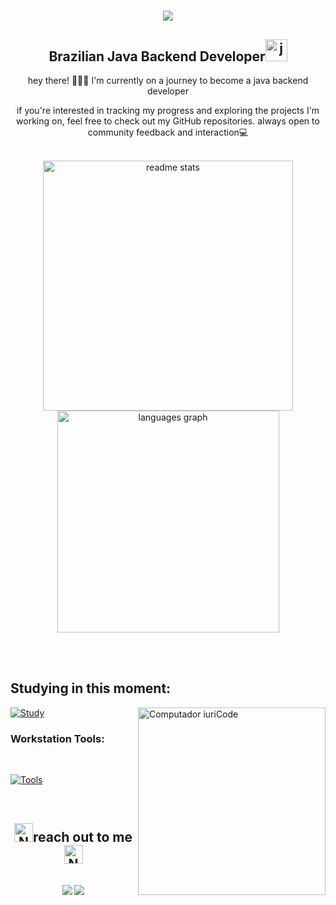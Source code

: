 <!-- welcome -->
<h1 align="center">
   <img src="https://readme-typing-svg.demolab.com?font=Creepster&size=60&duration=1000&pause=1000&color=637EC7&center=true&vCenter=true&width=800&lines=Hey!;This+is+my+GitHub+account!" />      
</h1>

<!-- introduction -->
<div>
  <h2 align="center">Brazilian Java Backend Developer<img width=35 src="https://cdn.jsdelivr.net/gh/devicons/devicon/icons/java/java-original.svg" alt="java logo"/> </h2> 
  <p align="center">hey there! 🧛🏻‍♀️ I'm currently on a journey to become a java backend developer </p>

  <p style="text-align: center;">if you're interested in tracking my progress and exploring the projects I'm working on, feel free to check out my GitHub repositories. always open to community feedback and interaction💻</p>
</div><br>
  

<!-- total commits -->
 <div width="1000" align="center">
  <img width=400 src="https://github-readme-stats.vercel.app/api?username=LauriESB&theme=discord_old_blurple&count_private=true&show_icons=true&rank_icon=github&border_radius=10" alt="readme stats" />
   <img width="355" src="https://github-readme-stats.vercel.app/api/top-langs?username=LauriESB&locale=en&hide_title=false&layout=compact&card_width=300&langs_count=5&theme=discord_old_blurple&hide_border=false"
  alt="languages graph" />
    
</div>



<br><br>

## Studying in this moment:

<img style="z-index:1;"  src="https://raw.githubusercontent.com/MicaelliMedeiros/micaellimedeiros/master/image/computer-illustration.png" min-width="300px" max-width="300px" width="300px" align="right" alt="Computador iuriCode">

[![Study](https://skillicons.dev/icons?i=java)](https://skillicons.dev) 
<!-- [![Study](https://skillicons.dev/icons?i=html)](https://skillicons.dev)
[![Study](https://skillicons.dev/icons?i=css)](https://skillicons.dev)
-->

<h3> Workstation Tools: </h3> 

<br>

[![Tools](https://skillicons.dev/icons?i=linux,vscode,idea,git,github)](https://skillicons.dev)
<!-- <img src="https://upload.wikimedia.org/wikipedia/commons/9/98/Apache_NetBeans_Logo.svg" alt="NetBeans Logo" width="42" height="auto"> -->

<br>
<!-- contact into -->

<h2 align="center"><img src="https://em-content.zobj.net/source/microsoft/309/ninja-cat_1f431-200d-1f464.png" alt="NetBeans Logo" width="30" height="auto">reach out to me <img src="https://em-content.zobj.net/source/microsoft/309/ninja-cat_1f431-200d-1f464.png" alt="NetBeans Logo" width="30" height="auto"> </h2>

<br>

<div align="center">
  <a href="https://www.linkedin.com/in/laurisantinelli/"><img src="https://img.shields.io/badge/-LinkedIn-%230077B5?style=for-the-badge&logo=linkedin&logoColor=white"/></a>
  <a href = "mailto:ich.lauri@gmail.com"><img src="https://img.shields.io/badge/-Gmail-%23333?style=for-the-badge&logo=gmail&logoColor=white" target="_blank" /></a>
  <!--<a href="https://stackoverflow.com/users/22364605/"><img src="https://img.shields.io/badge/Stack_Overflow-FE7A16?style=for-the-badge&logo=stack-overflow&logoColor=white"/></a>  --> 
</div>

###

